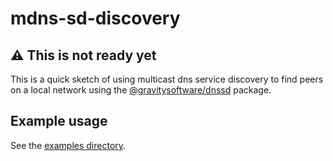# mdns-sd-discovery

## ⚠️ This is not ready yet

This is a quick sketch of using multicast dns service discovery to find peers on a local network using the [@gravitysoftware/dnssd](https://www.npmjs.com/package/@gravitysoftware/dnssd) package.

## Example usage

See the [examples directory](examples/).
